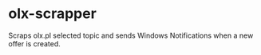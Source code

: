 # olx-scrapper

Scraps olx.pl selected topic and sends Windows Notifications when a new offer is created.
